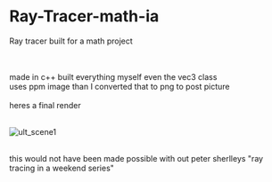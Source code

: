 # Ray-Tracer-math-ia
Ray tracer built for a math project

<br>
<br>
made in c++ built everything myself even the vec3 class
<br>
uses ppm image than I converted that to png to post picture
<br>
<br>
heres a final render
<br>
<br>

![ult_scene1](https://user-images.githubusercontent.com/108925239/228695968-6b6ccc74-6cd2-4147-9ba2-ec6a52dda86e.png)

<br>
this would not have been made possible with out peter sherlleys "ray tracing in a weekend series"
